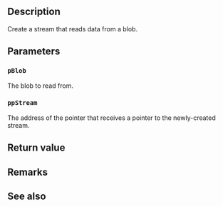 ## Description

Create a stream that reads data from a blob.

## Parameters

### `pBlob`

The blob to read from.

### `ppStream`

The address of the pointer that receives a pointer to the newly-created stream.

## Return value

## Remarks

## See also